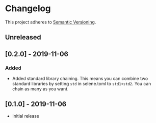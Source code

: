 # Changelog
This project adheres to [Semantic Versioning](https://semver.org/spec/v2.0.0.html).

## Unreleased

## [0.2.0] - 2019-11-06
### Added
- Added standard library chaining. This means you can combine two standard libraries by setting `std` in selene.toml to `std1+std2`. You can chain as many as you want.

## [0.1.0] - 2019-11-06
- Initial release
